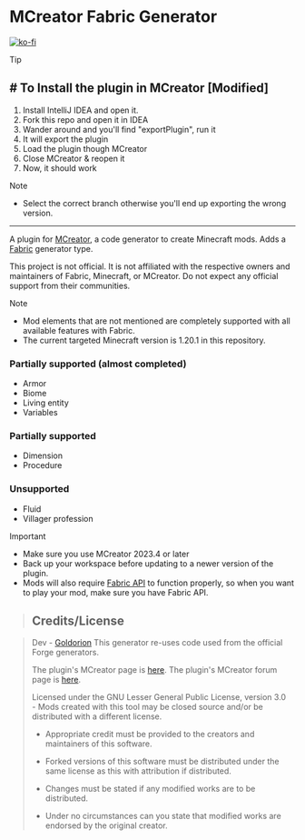 # MCreator Fabric Generator

[![ko-fi](https://ko-fi.com/img/githubbutton_sm.svg)](https://ko-fi.com/F1F7EKDC0)

>[!TIP]
> ## # To Install the plugin in MCreator [Modified]
>1. Install IntelliJ IDEA and open it. 
>2. Fork this repo and open it in IDEA
>3. Wander around and you'll find "exportPlugin", run it
>4. It will export the plugin
>5. Load the plugin though MCreator
>6. Close MCreator & reopen it
>7. Now, it should work

> [!NOTE]
> - Select the correct branch otherwise you'll end up exporting the wrong version.

---

A plugin for [MCreator](https://mcreator.net/), a code generator to create Minecraft mods. Adds a [Fabric](https://fabricmc.net/) generator type.

This project is not official. It is not affiliated with the respective owners and maintainers of Fabric, Minecraft, or MCreator. Do not expect any official support from their communities.


> [!NOTE]
> - Mod elements that are not mentioned are completely supported with all available features with Fabric.
> - The current targeted Minecraft version is 1.20.1 in this repository.

### Partially supported (almost completed)
* Armor
* Biome
* Living entity
* Variables
  
### Partially supported
* Dimension
* Procedure

### Unsupported
* Fluid
* Villager profession

> [!IMPORTANT]
> - Make sure you use MCreator 2023.4 or later
> - Back up your workspace before updating to a newer version of the plugin.
> - Mods will also require [Fabric API](https://www.curseforge.com/minecraft/mc-mods/fabric-api) to function properly, so when you want to play your mod, make sure you have Fabric API.

> ## Credits/License


>    Dev - [Goldorion](https://github.com/Goldorion)
   > This generator re-uses code used from the official Forge generators.
>
 >   The plugin's MCreator page is [here](https://mcreator.net/plugin/64512/mcreator-fabric-generator).
    The plugin's MCreator forum page is [here](https://mcreator.net/forum/60201/fabric-generator-plugin).
>
>    Licensed under the GNU Lesser General Public License, version 3.0  
    - Mods created with this tool may be closed source and/or be distributed with a different license.
>
>   - Appropriate credit must be provided to the creators and maintainers of this software.
>   
 >  - Forked versions of this software must be distributed under the same license as this with attribution if distributed.
>
>   - Changes must be stated if any modified works are to be distributed.
 >
 >  - Under no circumstances can you state that modified works are endorsed by the original creator.
